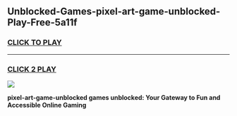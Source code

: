 
## Unblocked-Games-pixel-art-game-unblocked-Play-Free-5a11f
<h3>
<a href="https://premium76.site?title=pixel-art-game-unblocked&ref=18A">CLICK TO PLAY</a></h3>
<hr>

<h3>
<a href="https://premium76.site?title=pixel-art-game-unblocked&ref=18A">CLICK 2 PLAY</a>
  
</h3>

<a href="https://premium76.site?title=pixel-art-game-unblocked&ref=18A"><img src="https://clearcache.store/games.png"></a>


**pixel-art-game-unblocked games unblocked: Your Gateway to Fun and Accessible Online Gaming**
